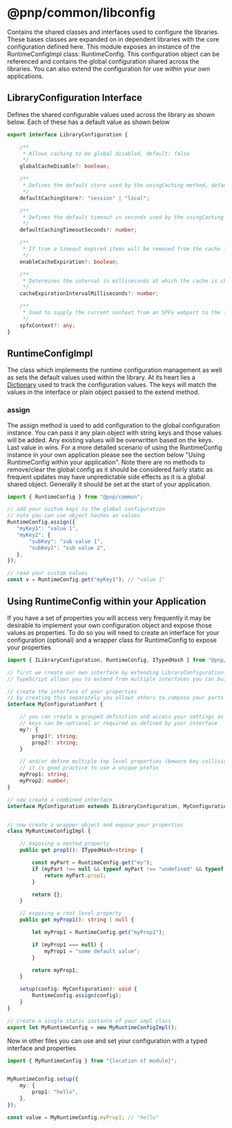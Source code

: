# @pnp/common/libconfig

Contains the shared classes and interfaces used to configure the libraries. These bases classes are expanded on in dependent libraries with the core configuration defined here. This module exposes an instance of the RuntimeConfigImpl class: RuntimeConfig. This configuration object can be referenced and contains the global configuration shared across the libraries. You can also extend the configuration for use within your own applications.

## LibraryConfiguration Interface

Defines the shared configurable values used across the library as shown below. Each of these has a default value as shown below

```TypeScript
export interface LibraryConfiguration {

    /**
     * Allows caching to be global disabled, default: false
     */
    globalCacheDisable?: boolean;

    /**
     * Defines the default store used by the usingCaching method, default: session
     */
    defaultCachingStore?: "session" | "local";

    /**
     * Defines the default timeout in seconds used by the usingCaching method, default 30
     */
    defaultCachingTimeoutSeconds?: number;

    /**
     * If true a timeout expired items will be removed from the cache in intervals determined by cacheTimeoutInterval
     */
    enableCacheExpiration?: boolean;

    /**
     * Determines the interval in milliseconds at which the cache is checked to see if items have expired (min: 100)
     */
    cacheExpirationIntervalMilliseconds?: number;

    /**
     * Used to supply the current context from an SPFx webpart to the library
     */
    spfxContext?: any;
}
```

## RuntimeConfigImpl

The class which implements the runtime configuration management as well as sets the default values used within the library. At its heart lies a [Dictionary](collections.md)
used to track the configuration values. The keys will match the values in the interface or plain object passed to the extend method.

### assign

The assign method is used to add configuration to the global configuration instance. You can pass it any plain object with string keys and those values will be added. Any existing values will be overwritten based on the keys. Last value in wins. For a more detailed scenario of using the RuntimeConfig instance in your own application please see the section below "Using RuntimeConfig within your application". Note there are no methods to remove/clear the global config as it should be considered fairly static as frequent updates may have unpredictable side effects as it is a global shared object. Generally it should be set at the start of your application.

```TypeScript
import { RuntimeConfig } from "@pnp/common";

// add your custom keys to the global configuration
// note you can use object hashes as values
RuntimeConfig.assign({
   "myKey1": "value 1",
   "myKey2": {
       "subKey": "sub value 1",
       "subKey2": "sub value 2",
   },
});

// read your custom values
const v = RuntimeConfig.get("myKey1"); // "value 1"
```

## Using RuntimeConfig within your Application

If you have a set of properties you will access very frequently it may be desirable to implement your own configuration object and expose those values as properties. To do so you will need to create an interface for your configuration (optional) and a wrapper class for RuntimeConfig to expose your properties

```TypeScript
import { ILibraryConfiguration, RuntimeConfig, ITypedHash } from "@pnp/common";

// first we create our own interface by extending LibraryConfiguration. This allows your class to accept all the values with correct type checking. Note, because
// TypeScript allows you to extend from multiple interfaces you can build a complex configuration definition from many sub definitions.

// create the interface of your properties
// by creating this separately you allows others to compose your parts into their own config
interface MyConfigurationPart {

    // you can create a grouped definition and access your settings as an object
    // keys can be optional or required as defined by your interface
    my?: {
        prop1?: string;
        prop2?: string;
    }

    // and/or define multiple top level properties (beware key collision)
    // it is good practice to use a unique prefix
    myProp1: string;
    myProp2: number;
}

// now create a combined interface
interface MyConfiguration extends ILibraryConfiguration, MyConfigurationPart { }


// now create a wrapper object and expose your properties
class MyRuntimeConfigImpl {

    // exposing a nested property
    public get prop1(): ITypedHash<string> {

        const myPart = RuntimeConfig.get("my");
        if (myPart !== null && typeof myPart !== "undefined" && typeof myPart.prop1 !== "undefined") {
            return myPart.prop1;
        }

        return {};
    }

    // exposing a root level property
    public get myProp1(): string | null {

        let myProp1 = RuntimeConfig.get("myProp1");

        if (myProp1 === null) {
            myProp1 = "some default value";
        }

        return myProp1;
    }

    setup(config: MyConfiguration): void {
        RuntimeConfig.assign(config);
    }
}

// create a single static instance of your impl class
export let MyRuntimeConfig = new MyRuntimeConfigImpl();
```

Now in other files you can use and set your configuration with a typed interface and properties

```TypeScript
import { MyRuntimeConfig } from "{location of module}";


MyRuntimeConfig.setup({
    my: {
        prop1: "hello",
    },
});

const value = MyRuntimeConfig.myProp1; // "hello"
```
